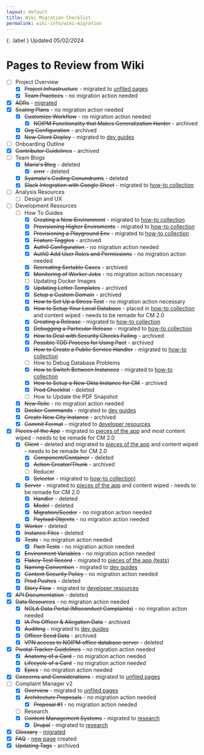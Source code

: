 ```yaml
---
layout: default
title: Wiki Migration Checklist
permalink: wiki-info/wiki-migration
---
```


{: .label }
Updated 05/02/2024

# Pages to Review from Wiki

- [ ] Project Overview
  - [x] ~~Project Infrastructure~~ - migrated to [unfiled pages](../unfiled)
  - [x] ~~Team Practices~~ - no migration action needed
- [x] ~~ADRs~~ - [migrated](../adrs)
- [x] ~~Scaling Plans~~ - no migration action needed
  - [x] ~~Customize Workflow~~ - no migration action needed
    - [x] ~~NOIPM Functionality that Makes Generalization Harder~~ - archived
  - [x] ~~Org Configuration~~ - archived
  - [x] ~~New Client Deploy~~ - migrated to [dev guides](../dev-guides)
- [ ] Onboarding Outline
- [x] ~~Contributor Guidelines~~ - archived
- [ ] Team Blogs
  - [x] ~~Maria's Blog~~ - deleted
    - [x] ~~errrr~~ - deleted
  - [x] ~~Syamala's Coding Conundrums~~ - deleted
  - [x] ~~Slack Integration with Google Sheet~~ - migrated to [how-to collection](../how-to)
- [ ] Analysis Resources
  - [ ] Design and UX
- [ ] Development Resources
  - [ ] How To Guides
    - [x] ~~Creating a New Environment~~ - migrated to [how-to collection](../how-to)
    - [x] ~~Provisioning Higher Enviroments~~ - migrated to [how-to collection](../how-to)
    - [x] ~~Provisioning a Playground Env~~ - migrated to [how-to collection](../how-to)
    - [x] ~~Feature Toggles~~ - archived
    - [x] ~~Auth0 Configuration~~ - no migration action needed
    - [x] ~~Auth0 Add User Roles and Permissions~~ - no migration action needed
    - [x] ~~Recreating Sortable Cases~~ - archived
    - [x] ~~Monitoring of Worker Jobs~~ - no migration action necessary
    - [ ] Updating Docker Images
    - [x] ~~Updating Letter Templates~~ - archived
    - [x] ~~Setup a Custom Domain~~ - archived
    - [x] ~~How to Set Up a Stress Test~~ - no migration action necessary
    - [x] ~~How to Setup Your Local Database~~ - placed in [how-to collection](../how-to) and content wiped - needs to be remade for CM 2.0
    - [x] ~~Creating a Release~~ - migrated to [how-to collection](../how-to)
    - [x] ~~Debugging a Particular Release~~ - migrated to [how-to collection](../how-to)
    - [x] ~~How to Deal with Security Checks Failing~~ - archived
    - [x] ~~Possible TDD Process for Using Pact~~ - archived
    - [x] ~~How to Create a Public Service Handler~~ - migrated to [how-to collection](../how-to)
    - [ ] How to Debug Database Problems
    - [x] ~~How to Switch Between Instances~~ - migrated to [how-to collection](../how-to)
    - [x] ~~How to Setup a New Okta Instance for CM~~ - archived
    - [x] ~~Prod Checklist~~ - deleted
    - [ ] How to Update the PDF Snapshot
  - [x] ~~New Relic~~ - no migration action needed
  - [x] ~~Docker Commands~~ - migrated to [dev guides](../dev-guides)
  - [x] ~~Create New City Instance~~ - archived
  - [x] ~~Commit Format~~ - migrated to [developer resources](../commit-format)
- [x] ~~Pieces of the App~~ - migrated to [pieces of the app](../pieces-of-the-app) and most content wiped - needs to be remade for CM 2.0
  - [x] ~~Client~~ - deleted and migrated to [pieces of the app](../pieces-of-the-app) and content wiped - needs to be remade for CM 2.0
    - [x] ~~Component/Container~~ - deleted
    - [x] ~~Action Creator/Thunk~~ - archived
    - [ ] Reducer
    - [x] ~~Selector~~ - migrated to [how-to collection)](../how-to)
  - [x] ~~Server~~ - migrated to [pieces of the app](../pieces-of-the-app) and content wiped - needs to be remade for CM 2.0
    - [x] ~~Handler~~ - deleted
    - [x] ~~Model~~ - deleted
    - [x] ~~Migration/Seeder~~ - no migration action needed
    - [x] ~~Payload Objects~~ - no migration action needed
  - [x] ~~Worker~~ - deleted
  - [x] ~~Instance Files~~ - deleted
  - [x] ~~Tests~~ - no migration action needed
    - [x] ~~Pact Tests~~ - no migration action needed
  - [x] ~~Environment Variables~~ - no migration action needed
  - [x] ~~Flakey Test Record~~ - migrated to [pieces of the app (tests)](../pieces-of-the-app/tests)
  - [x] ~~Naming Convention~~ - migrated to [dev guides](../dev-guides)
  - [x] ~~Content Security Policy~~ - no migration action needed
  - [x] ~~Prod Pushes~~ - deleted
  - [x] ~~Story Flow~~ - migrated to [developer resources](../story-flow)
- [x] ~~API Documentation~~ - deleted
- [x] ~~Data Resources~~ - no migration action needed
  - [x] ~~NOLA Data Portal (Misconduct Complaints)~~ - no migration action needed
  - [x] ~~IA Pro Officer & Allegation Data~~ - archived
  - [x] ~~Auditing~~ - migrated to [dev guides](../dev-guides)
  - [x] ~~Officer Seed Data~~ - archived
  - [x] ~~VPN access to NOIPM office database server~~ - deleted
- [x] ~~Pivotal Tracker Guidelines~~ - no migration action needed
  - [x] ~~Anatomy of a Card~~ - no migration action needed
  - [x] ~~Lifecycle of a Card~~ - no migration action needed
  - [x] ~~Epics~~ - no migration action needed
- [x] ~~Concerns and Considerations~~ - migrated to [unfiled pages](../unfiled)
- [ ] Complaint Manager v2
  - [x] ~~Overview~~ - migrated to [unfiled pages](../unfiled)
  - [x] ~~Architecture Proposals~~ - no migration action needed
    - [x] ~~Proposal #1~~ - no migration action needed
  - [ ] Research
  - [x] ~~Content Management Systems~~ - migrated to [research](../research/content-management-systems)
    - [x] ~~Drupal~~ - migrated to [research](../research/content-management-systems)
- [x] ~~Glossary~~ - [migrated](../glossary)
- [x] ~~FAQ~~ - [new page](../faq) created
- [x] ~~Updating Tags~~ - archived
